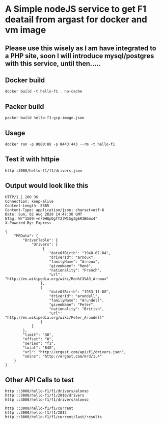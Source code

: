 # A Simple nodeJS service to get F1 deatail from argast for docker and vm image

## Please use this wisely as I am have integrated to a PHP site, soon I will introduce mysql/postgres with this service, until then.....

## Docker build
    docker build -t hello-f1 . no-cache
## Packer build
    packer build hello-f1-gcp-image.json
## Usage
    docker run -p 8080:80 -p 8443:443 --rm -t hello-f1

## Test it with httpie
    http :3000/hello-f1/f1/drivers.json

## Output would look like this
```
HTTP/1.1 200 OK
Connection: keep-alive
Content-Length: 5385
Content-Type: application/json; charset=utf-8
Date: Sun, 02 Aug 2020 14:47:30 GMT
ETag: W/"1509-+n/0HQpQgfT2lW15gZg6R3B6mx4"
X-Powered-By: Express

{
    "MRData": {
        "DriverTable": {
            "Drivers": [
                 {
                    "dateOfBirth": "1948-07-04",
                    "driverId": "arnoux",
                    "familyName": "Arnoux",
                    "givenName": "René",
                    "nationality": "French",
                    "url": "http://en.wikipedia.org/wiki/Ren%C3%A9_Arnoux"
                },
                {
                    "dateOfBirth": "1933-11-08",
                    "driverId": "arundell",
                    "familyName": "Arundell",
                    "givenName": "Peter",
                    "nationality": "British",
                    "url": "http://en.wikipedia.org/wiki/Peter_Arundell"
                }
            ]
        },
        "limit": "30",
        "offset": "0",
        "series": "f1",
        "total": "848",
        "url": "http://ergast.com/api/f1/drivers.json",
        "xmlns": "http://ergast.com/mrd/1.4"
    }
}
```

## Other API Calls to test
    http ::3000/hello-f1/f1/drivers/alonso
    http ::3000/hello-f1/f1/2010/drivers
    http ::3000/hello-f1/f1/drivers/alonso

    http ::3000/hello-f1/f1/current
    http ::3000/hello-f1/f1/2012
    http ::3000/hello-f1/f1/current/last/results
